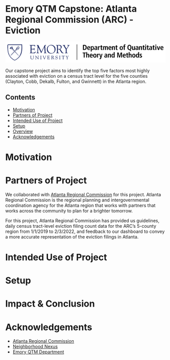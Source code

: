 # Emory QTM Capstone: Atlanta Regional Commission (ARC) - Eviction
![Logo](/images/QTM_Logo.png)

Our capstone project aims to identify the top five factors most highly associated with eviction on a census tract level for the five counties (Clayton, Cobb, Dekalb, Fulton, and Gwinnett) in the Atlanta region.

## Contents
- [Motivation](#motivation)
- [Partners of Project](#project-partners)
- [Intended Use of Project](#intended-use-of-project)
- [Setup](#setup)
- [Overview](#overview)
- [Acknowledgements](#acknowledgements)


# Motivation

# Partners of Project
We collaborated with [Atlanta Regional Commission](https://atlantaregional.org/) for this project. Atlanta Regional Commission is the regional planning and intergovernmental coordination agency for the Atlanta region that works with partners that works across the community to plan for a brighter tomorrow. 

For this project, Atlanta Regional Commission has provided us guidelines, daily census tract-level eviction filing count data for the ARC’s 5-county region from 1/1/2019 to 2/3/2022, and feedback to our dashboard to convey a more accurate representation of the eviction filings in Atlanta. 

# Intended Use of Project

# Setup

# Impact & Conclusion

# Acknowledgements
- [Atlanta Regional Commission](https://atlantaregional.org/)
- [Neighborhood Nexus](https://data.neighborhoodnexus.org/)
- [Emory QTM Department](https://quantitative.emory.edu/)
